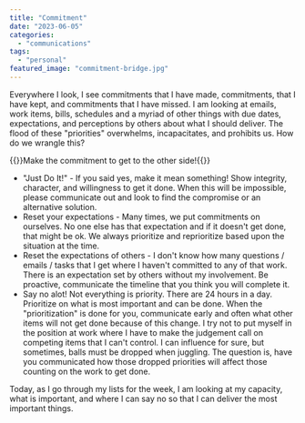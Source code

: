 ```yaml
---
title: "Commitment"
date: "2023-06-05"
categories: 
  - "communications"
tags: 
  - "personal"
featured_image: "commitment-bridge.jpg"
---
```


Everywhere I look, I see commitments that I have made, commitments, that I have kept, and commitments that I have missed.  I am looking at emails, work items, bills, schedules and a myriad of other things with due dates, expectations, and perceptions by others about what I should deliver.  The flood of these "priorities" overwhelms, incapacitates, and prohibits us.  How do we wrangle this?

{{<featuredimage class="inline-feature-image">}}Make the commitment to get to the other side!{{</featuredimage>}}

* "Just Do It!" - If you said yes, make it mean something! Show integrity, character, and willingness to get it done.  When this will be impossible, please communicate out and look to find the compromise or an alternative solution.
* Reset your expectations - Many times, we put commitments on ourselves.  No one else has that expectation and if it doesn't get done, that might be ok.  We always prioritize and reprioritize based upon the situation at the time.  
* Reset the expectations of others - I don't know how many questions / emails / tasks that I get where I haven't committed to any of that work.  There is an expectation set by others without my involvement.  Be proactive, communicate the timeline that you think you will complete it.
* Say no alot!  Not everything is priority. There are 24 hours in a day.  Prioritize on what is most important and can be done.  When the "prioritization" is done for you, communicate early and often what other items will not get done because of this change.  I try not to put myself in the position at work where I have to make the judgement call on competing items that I can't control.  I can influence for sure, but sometimes, balls must be dropped when juggling.  The question is, have you communicated how those dropped priorities will affect those counting on the work to get done.

Today, as I go through my lists for the week, I am looking at my capacity, what is important, and where I can say no so that I can deliver the most important things.

